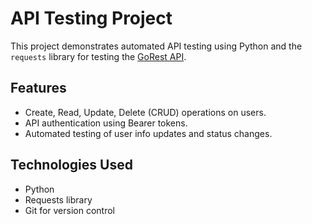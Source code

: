 # API Testing Project

This project demonstrates automated API testing using Python and the `requests` library for testing the [GoRest API](https://gorest.co.in/).

## Features
- Create, Read, Update, Delete (CRUD) operations on users.
- API authentication using Bearer tokens.
- Automated testing of user info updates and status changes.

## Technologies Used
- Python
- Requests library
- Git for version control